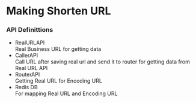 # Making Shorten URL 

### API Definittions 

- RealURLAPI  
  Real Business URL for getting data  
- CallerAPI  
  Call URL after saving real url and send it to router for getting data from Real URL API 
- RouterAPI  
  Getting Real URL for Encoding URL 
- Redis DB  
  For mapping Real URL and Encoding URL 


